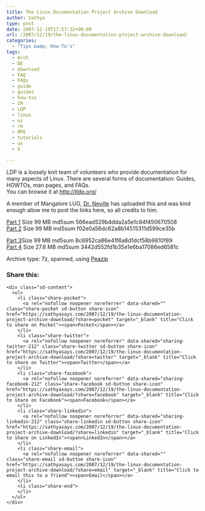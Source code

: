 ```yaml
---
title: The Linux Documentation Project Archive Download
author: Sathya
type: post
date: 2007-12-19T17:57:32+00:00
url: /2007/12/19/the-linux-documentation-project-archive-download/
categories:
  - "Tips &amp; How-To's"
tags:
  - Arch
  - DE
  - download
  - FAQ
  - FAQs
  - guide
  - guides
  - how-tos
  - IM
  - LDP
  - linux
  - os
  - rm
  - RMS
  - tutorials
  - ux
  - X

---
```

LDP is a loosely knit team of volunteers who provide documentation for many aspects of Linux. There are several forms of documentation: Guides, HOWTOs, man pages, and FAQs.  
You can browse it at <http://tldp.org/>

A member of Mangalore LUG, [Dr. Neville][1] has uploaded this and was kind enough allow me to post the links here, so all credits to him.

[Part 1][2] Size 99 MB md5sum 566ead529b4dda2a5e1c84f450670508  
[Part 2][3] Size 99 MB md5sum f02e0a56dc62a8b14515311d599ce35b

[Part 3][4]Size 99 MB md5sum 8c6952ca86e41f6a8d1dcf58b9810f89  
[Part 4][5] Size 27.8 MB md5sum 3442d552fd1b35e1e6ba17086ed6581c

Archive type: 7z, spanned, using [Peazip][6]

<div class="sharedaddy sd-sharing-enabled">
  <div class="robots-nocontent sd-block sd-social sd-social-icon-text sd-sharing">
    <h3 class="sd-title">
      Share this:
    </h3>
    
    <div class="sd-content">
      <ul>
        <li class="share-pocket">
          <a rel="nofollow noopener noreferrer" data-shared="" class="share-pocket sd-button share-icon" href="https://sathyasays.com/2007/12/19/the-linux-documentation-project-archive-download/?share=pocket" target="_blank" title="Click to share on Pocket"><span>Pocket</span></a>
        </li>
        <li class="share-twitter">
          <a rel="nofollow noopener noreferrer" data-shared="sharing-twitter-212" class="share-twitter sd-button share-icon" href="https://sathyasays.com/2007/12/19/the-linux-documentation-project-archive-download/?share=twitter" target="_blank" title="Click to share on Twitter"><span>Twitter</span></a>
        </li>
        <li class="share-facebook">
          <a rel="nofollow noopener noreferrer" data-shared="sharing-facebook-212" class="share-facebook sd-button share-icon" href="https://sathyasays.com/2007/12/19/the-linux-documentation-project-archive-download/?share=facebook" target="_blank" title="Click to share on Facebook"><span>Facebook</span></a>
        </li>
        <li class="share-linkedin">
          <a rel="nofollow noopener noreferrer" data-shared="sharing-linkedin-212" class="share-linkedin sd-button share-icon" href="https://sathyasays.com/2007/12/19/the-linux-documentation-project-archive-download/?share=linkedin" target="_blank" title="Click to share on LinkedIn"><span>LinkedIn</span></a>
        </li>
        <li class="share-email">
          <a rel="nofollow noopener noreferrer" data-shared="" class="share-email sd-button share-icon" href="https://sathyasays.com/2007/12/19/the-linux-documentation-project-archive-download/?share=email" target="_blank" title="Click to email this to a friend"><span>Email</span></a>
        </li>
        <li class="share-end">
        </li>
      </ul>
    </div>
  </div>
</div>

 [1]: http://www.neville.in
 [2]: http://massmirror.com/6ca088866dbde318492c663f5ec2d5ff.html
 [3]: http://massmirror.com/ee1d724b95e04ee279d71e77acba4bcd.html
 [4]: http://massmirror.com/2953e708af2046731f33c3452289b032.html
 [5]: http://massmirror.com/590674386115e4b336f26f0d04df5eef.html%5D
 [6]: http://peazip.sourceforge.net/